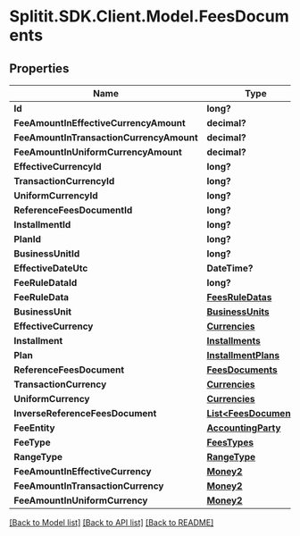 # Splitit.SDK.Client.Model.FeesDocuments
## Properties

Name | Type | Description | Notes
------------ | ------------- | ------------- | -------------
**Id** | **long?** |  | 
**FeeAmountInEffectiveCurrencyAmount** | **decimal?** |  | 
**FeeAmountInTransactionCurrencyAmount** | **decimal?** |  | 
**FeeAmountInUniformCurrencyAmount** | **decimal?** |  | 
**EffectiveCurrencyId** | **long?** |  | 
**TransactionCurrencyId** | **long?** |  | [optional] 
**UniformCurrencyId** | **long?** |  | 
**ReferenceFeesDocumentId** | **long?** |  | [optional] 
**InstallmentId** | **long?** |  | [optional] 
**PlanId** | **long?** |  | [optional] 
**BusinessUnitId** | **long?** |  | [optional] 
**EffectiveDateUtc** | **DateTime?** |  | 
**FeeRuleDataId** | **long?** |  | [optional] 
**FeeRuleData** | [**FeesRuleDatas**](FeesRuleDatas.md) |  | [optional] 
**BusinessUnit** | [**BusinessUnits**](BusinessUnits.md) |  | [optional] 
**EffectiveCurrency** | [**Currencies**](Currencies.md) |  | [optional] 
**Installment** | [**Installments**](Installments.md) |  | [optional] 
**Plan** | [**InstallmentPlans**](InstallmentPlans.md) |  | [optional] 
**ReferenceFeesDocument** | [**FeesDocuments**](FeesDocuments.md) |  | [optional] 
**TransactionCurrency** | [**Currencies**](Currencies.md) |  | [optional] 
**UniformCurrency** | [**Currencies**](Currencies.md) |  | [optional] 
**InverseReferenceFeesDocument** | [**List&lt;FeesDocuments&gt;**](FeesDocuments.md) |  | [optional] 
**FeeEntity** | [**AccountingParty**](AccountingParty.md) |  | 
**FeeType** | [**FeesTypes**](FeesTypes.md) |  | 
**RangeType** | [**RangeType**](RangeType.md) |  | [optional] 
**FeeAmountInEffectiveCurrency** | [**Money2**](Money2.md) |  | [optional] 
**FeeAmountInTransactionCurrency** | [**Money2**](Money2.md) |  | [optional] 
**FeeAmountInUniformCurrency** | [**Money2**](Money2.md) |  | [optional] 

[[Back to Model list]](../README.md#documentation-for-models) [[Back to API list]](../README.md#documentation-for-api-endpoints) [[Back to README]](../README.md)

